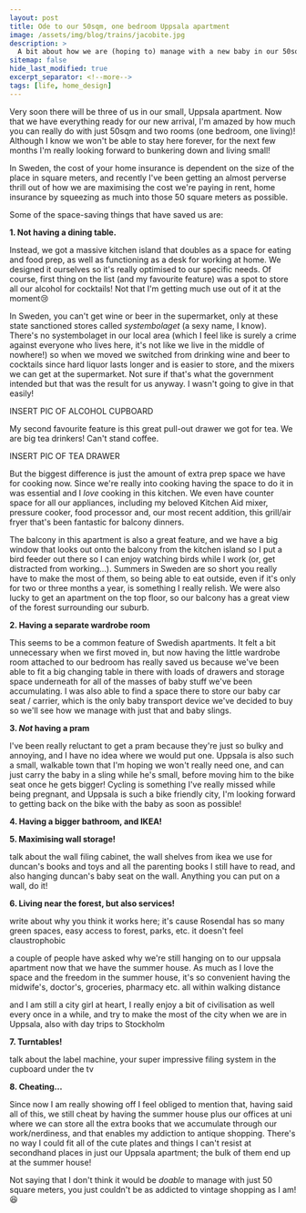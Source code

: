 ```yaml
---
layout: post
title: Ode to our 50sqm, one bedroom Uppsala apartment
image: /assets/img/blog/trains/jacobite.jpg
description: >
  A bit about how we are (hoping to) manage with a new baby in our 50sqm, one bedroom apartment. For those interested in small living! 
sitemap: false
hide_last_modified: true
excerpt_separator: <!--more-->
tags: [life, home_design]
---
```


Very soon there will be three of us in our small, Uppsala apartment. Now that we have everything ready for our new arrival, I'm amazed by how much you can really do with just 50sqm and two rooms (one bedroom, one living)! Although I know we won't be able to stay here forever, for the next few months I'm really looking forward to bunkering down and living small! 

<!--more-->

In Sweden, the cost of your home insurance is dependent on the size of the place in square meters, and recently I've been getting an almost perverse thrill out of how we are maximising the cost we're paying in rent, home insurance by squeezing as much into those 50 square meters as possible. 

Some of the space-saving things that have saved us are:

**1. Not having a dining table.**

Instead, we got a massive kitchen island that doubles as a space for eating and food prep, as well as functioning as a desk for working at home. We designed it ourselves so it's really optimised to our specific needs. Of course, first thing on the list (and my favourite feature) was a spot to store all our alcohol for cocktails! Not that I'm getting much use out of it at the moment😢

In Sweden, you can't get wine or beer in the supermarket, only at these state sanctioned stores called *systembolaget* (a sexy name, I know). There's no systembolaget in our local area (which I feel like is surely a crime against everyone who lives here, it's not like we live in the middle of nowhere!) so when we moved we switched from drinking wine and beer to cocktails since hard liquor lasts longer and is easier to store, and the mixers we can get at the supermarket. Not sure if that's what the government intended but that was the result for us anyway. I wasn't going to give in that easily!

INSERT PIC OF ALCOHOL CUPBOARD

My second favourite feature is this great pull-out drawer we got for tea. We are big tea drinkers! Can't stand coffee.

INSERT PIC OF TEA DRAWER

But the biggest difference is just the amount of extra prep space we have for cooking now. Since we're really into cooking having the space to do it in was essential and I *love* cooking in this kitchen. We even have counter space for all our appliances, including my beloved Kitchen Aid mixer, pressure cooker, food processor and, our most recent addition, this grill/air fryer that's been fantastic for balcony dinners.    

The balcony in this apartment is also a great feature, and we have a big window that looks out onto the balcony from the kitchen island so I put a bird feeder out there so I can enjoy watching birds while I work (or, get distracted from working...). Summers in Sweden are so short you really have to make the most of them, so being able to eat outside, even if it's only for two or three months a year, is something I really relish. We were also lucky to get an apartment on the top floor, so our balcony has a great view of the forest surrounding our suburb.  

**2. Having a separate wardrobe room**

This seems to be a common feature of Swedish apartments. It felt a bit unnecessary when we first moved in, but now having the little wardrobe room attached to our bedroom has really saved us because we've been able to fit a big changing table in there with loads of drawers and storage space underneath for all of the masses of baby stuff we've been accumulating. I was also able to find a space there to store our baby car seat / carrier, which is the only baby transport device we've decided to buy so we'll see how we manage with just that and baby slings. 

**3. *Not* having a pram**

I've been really reluctant to get a pram because they're just so bulky and annoying, and I have no idea where we would put one. Uppsala is also such a small, walkable town that I'm hoping we won't really need one, and can just carry the baby in a sling while he's small, before moving him to the bike seat once he gets bigger! Cycling is something I've really missed while being pregnant, and Uppsala is such a bike friendly city, I'm looking forward to getting back on the bike with the baby as soon as possible!  

**4. Having a bigger bathroom, and IKEA!**

**5. Maximising wall storage!**

talk about the wall filing cabinet, the wall shelves from ikea we use for duncan's books and toys and all the parenting books I still have to read, and also hanging duncan's baby seat on the wall. Anything you can put on a wall, do it!

**6. Living near the forest, but also services!**

write about why you think it works here; it's cause Rosendal has so many green spaces, easy access to forest, parks, etc. it doesn't feel claustrophobic

a couple of people have asked why we're still hanging on to our uppsala apartment now that we have the summer house. As much as I love the space and the freedom in the summer house, it's so convenient having the midwife's, doctor's, groceries, pharmacy etc. all within walking distance

and I am still a city girl at heart, I really enjoy a bit of civilisation as well every once in a while, and try to make the most of the city when we are in Uppsala, also with day trips to Stockholm

**7. Turntables!**

talk about the label machine, your super impressive filing system in the cupboard under the tv

**8. Cheating...**

Since now I am really showing off I feel obliged to mention that, having said all of this, we still cheat by having the summer house plus our offices at uni where we can store all the extra books that we accumulate through our work/nerdiness, and that enables my addiction to antique shopping. There's no way I could fit all of the cute plates and things I can't resist at secondhand places in just our Uppsala apartment; the bulk of them end up at the summer house!

Not saying that I don't think it would be *doable* to manage with just 50 square meters, you just couldn't be as addicted to vintage shopping as I am!😆
